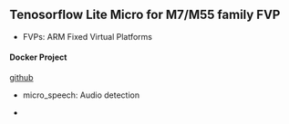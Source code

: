 ## Tenosorflow Lite Micro for M7/M55 family FVP

* FVPs: ARM Fixed Virtual Platforms

#### Docker Project
[github](https://github.com/ARM-software/Tool-Solutions)

* micro_speech: Audio detection

*

